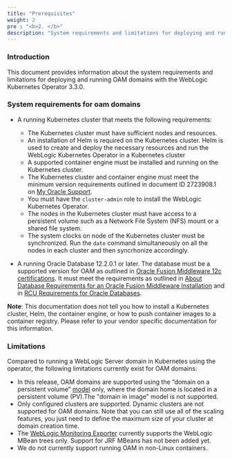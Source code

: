 ```yaml
---
title: "Prerequisites"
weight: 2
pre : "<b>2. </b>"
description: "System requirements and limitations for deploying and running an OAM domain home"
---
```


### Introduction

This document provides information about the system requirements and limitations for deploying and running OAM domains with the WebLogic Kubernetes Operator 3.3.0.



### System requirements for oam domains


* A running Kubernetes cluster that meets the following requirements:
	* The Kubernetes cluster must have sufficient nodes and resources.
	* An installation of Helm is required on the Kubernetes cluster. Helm is used to create and deploy the necessary resources and run the WebLogic Kubernetes Operator in a Kubernetes cluster
	* A supported container engine must be installed and running on the Kubernetes cluster.
    * The Kubernetes cluster and container engine must meet the minimum version requirements outlined in document ID 2723908.1 on [My Oracle Support](https://support.oracle.com).
	* You must have the `cluster-admin` role to install the WebLogic Kubernetes Operator.
	* The nodes in the Kubernetes cluster must have access to a persistent volume such as a Network File System (NFS) mount or a shared file system.
	* The system clocks on node of the Kubernetes cluster must be synchronized. Run the `date` command simultaneously on all the nodes in each cluster and then syncrhonize accordingly.
 
* A running Oracle Database 12.2.0.1 or later. The database must be a supported version for OAM as outlined in [Oracle Fusion Middleware 12c certifications](https://www.oracle.com/technetwork/middleware/fmw-122140-certmatrix-5763476.xlsx). It must meet the requirements as outlined in [About Database Requirements for an Oracle Fusion Middleware Installation](http://www.oracle.com/pls/topic/lookup?ctx=fmw122140&id=GUID-4D3068C8-6686-490A-9C3C-E6D2A435F20A) and in [RCU Requirements for Oracle Databases](http://www.oracle.com/pls/topic/lookup?ctx=fmw122140&id=GUID-35B584F3-6F42-4CA5-9BBB-116E447DAB83).

**Note**: This documentation does not tell you how to install a Kubernetes cluster, Helm, the container engine, or how to push container images to a container registry. 
Please refer to your vendor specific documentation for this information.



### Limitations

Compared to running a WebLogic Server domain in Kubernetes using the operator, the following limitations currently exist for OAM domains:

* In this release, OAM domains are supported using the “domain on a persistent volume” [model](https://oracle.github.io/weblogic-kubernetes-operator/userguide/managing-domains/choosing-a-model/) only, where the domain home is located in a persistent volume (PV).The "domain in image" model is not supported.
* Only configured clusters are supported.  Dynamic clusters are not supported for OAM domains.  Note that you can still use all of the scaling features, you just need to define the maximum size of your cluster at domain creation time.
* The [WebLogic Monitoring Exporter](https://github.com/oracle/weblogic-monitoring-exporter) currently supports the WebLogic MBean trees only.  Support for JRF MBeans has not been added yet.
* We do not currently support running OAM in non-Linux containers.

